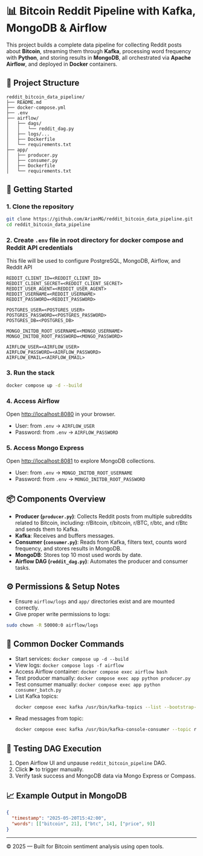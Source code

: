 # 📊 Bitcoin Reddit Pipeline with Kafka, MongoDB & Airflow

This project builds a complete data pipeline for collecting Reddit posts about **Bitcoin**,
streaming them through **Kafka**, processing word frequency with **Python**, and storing results in **MongoDB**,
all orchestrated via **Apache Airflow**, and deployed in **Docker** containers.

## 📁 Project Structure
```
reddit_bitcoin_data_pipeline/
├── README.md
├── docker-compose.yml
├── .env
├── airflow/
│   ├── dags/
│   │   └── reddit_dag.py
│   ├── logs/...
│   ├── Dockerfile
│   └── requirements.txt
├── app/
│   ├── producer.py
│   ├── consumer.py
│   ├── Dockerfile
│   └── requirements.txt
```

## 🚀 Getting Started

### 1. Clone the repository
```bash
git clone https://github.com/ArianMG/reddit_bitcoin_data_pipeline.git
cd reddit_bitcoin_data_pipeline
```

### 2. Create `.env` file in root directory for docker compose and Reddit API credentials
This file will be used to configure PostgreSQL, MongoDB, Airflow, and Reddit API

```
REDDIT_CLIENT_ID=<REDDIT_CLIENT_ID>
REDDIT_CLIENT_SECRET=<REDDIT_CLIENT_SECRET>
REDDIT_USER_AGENT=<REDDIT_USER_AGENT>
REDDIT_USERNAME=<REDDIT_USERNAME>
REDDIT_PASSWORD=<REDDIT_PASSWORD>

POSTGRES_USER=<POSTGRES_USER>
POSTGRES_PASSWORD=<POSTGRES_PASSWORD>
POSTGRES_DB=<POSTGRES_DB>

MONGO_INITDB_ROOT_USERNAME=<MONGO_USERNAME>
MONGO_INITDB_ROOT_PASSWORD=<MONGO_PASSWORD>

AIRFLOW_USER=<AIRFLOW_USER>
AIRFLOW_PASSWORD=<AIRFLOW_PASSWORD>
AIRFLOW_EMAIL=<AIRFLOW_EMAIL>
```

### 3. Run the stack
```bash
docker compose up -d --build
```

### 4. Access Airflow
Open [http://localhost:8080](http://localhost:8080) in your browser.
- User: from `.env` → `AIRFLOW_USER`
- Password: from `.env` → `AIRFLOW_PASSWORD`

### 5. Access Mongo Express
Open [http://localhost:8081](http://localhost:8081) to explore MongoDB collections.
- User: from `.env` → `MONGO_INITDB_ROOT_USERNAME`
- Password: from `.env` → `MONGO_INITDB_ROOT_PASSWORD`

## 📦 Components Overview

- **Producer (`producer.py`)**: Collects Reddit posts from multiple subreddits related to Bitcoin, including: r/Bitcoin, r/bitcoin, r/BTC, r/btc, and r/Btc and sends them to Kafka.
- **Kafka**: Receives and buffers messages.
- **Consumer (`consumer.py`)**: Reads from Kafka, filters text, counts word frequency, and stores results in MongoDB.
- **MongoDB**: Stores top 10 most used words by date.
- **Airflow DAG (`reddit_dag.py`)**: Automates the producer and consumer tasks.

## ⚙️ Permissions & Setup Notes
- Ensure `airflow/logs` and `app/` directories exist and are mounted correctly.
- Give proper write permissions to logs:
```bash
sudo chown -R 50000:0 airflow/logs
```

## 🧰 Common Docker Commands
- Start services: `docker compose up -d --build`
- View logs: `docker compose logs -f airflow`
- Access Airflow container: `docker compose exec airflow bash`
- Test producer manually: `docker compose exec app python producer.py`
- Test consumer manually: `docker compose exec app python consumer_batch.py`
- List Kafka topics:
  ```bash
  docker compose exec kafka /usr/bin/kafka-topics --list --bootstrap-server kafka:9092
  ```
- Read messages from topic:
  ```bash
  docker compose exec kafka /usr/bin/kafka-console-consumer --topic reddit-bitcoin-topic --from-beginning --bootstrap-server kafka:9092
  ```

## 🧪 Testing DAG Execution
1. Open Airflow UI and unpause `reddit_bitcoin_pipeline` DAG.
2. Click ▶️ to trigger manually.
3. Verify task success and MongoDB data via Mongo Express or Compass.

## 📈 Example Output in MongoDB
```json
{
  "timestamp": "2025-05-20T15:42:00",
  "words": [["bitcoin", 21], ["btc", 14], ["price", 9]]
}
```

---
© 2025 — Built for Bitcoin sentiment analysis using open tools.